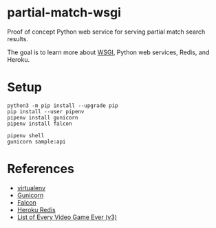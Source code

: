 # partial-match-wsgi

Proof of concept Python web service for serving partial match search results.

The goal is to learn more about [WSGI](https://en.wikipedia.org/wiki/Web_Server_Gateway_Interface), Python web services, Redis, and Heroku.

# Setup

```
python3 -m pip install --upgrade pip
pip install --user pipenv
pipenv install gunicorn
pipenv install falcon

pipenv shell
gunicorn sample:api
```

# References

* [virtualenv](https://docs.python-guide.org/dev/virtualenvs/)
* [Gunicorn](https://gunicorn.org/)
* [Falcon](http://falconframework.org/)
* [Heroku Redis](https://devcenter.heroku.com/categories/heroku-redis)
* [List of Every Video Game Ever (v3)](https://pastebin.com/DG1CsVXk)

